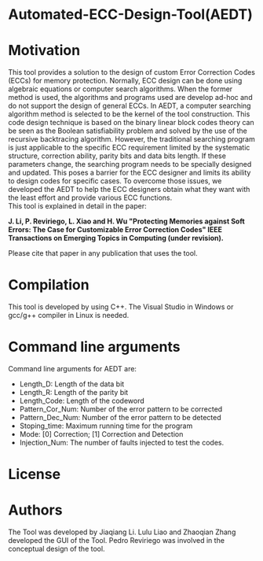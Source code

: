 # Automated-ECC-Design-Tool(AEDT)
# Motivation
This tool provides a solution to the design of custom Error Correction Codes (ECCs) for memory protection. Normally, ECC design can be done using algebraic equations or computer search algorithms. When the former method is used, the algorithms and programs used are develop ad-hoc and do not support the design of general ECCs. In AEDT, a computer searching algorithm method is selected to be the kernel of the tool construction. This code design technique is based on the binary linear block codes theory can be seen as the Boolean satisfiability problem and solved by the use of the recursive backtracing algorithm. However, the traditional searching program is just applicable to the specific ECC requirement limited by the systematic structure, correction ability, parity bits and data bits length. If these parameters change, the searching program needs to be specially designed and updated. This poses a barrier for the ECC designer and limits its ability to design codes for specific cases. To overcome those issues, we developed the AEDT to help the ECC designers obtain what they want with the least effort and provide various ECC functions.  
This tool is explained in detail in the paper:

**J. Li, P. Reviriego, L. Xiao and H. Wu "Protecting Memories against Soft Errors: The Case for Customizable Error Correction Codes" IEEE Transactions on Emerging Topics in Computing (under revision).**

Please cite that paper in any publication that uses the tool.
# Compilation
This tool is developed by using C++. The Visual Studio in Windows or gcc/g++ compiler in Linux is needed.
# Command line arguments
Command line arguments for AEDT are:
- Length_D: Length of the data bit
- Length_R: Length of the parity bit
- Length_Code: Length of the codeword
- Pattern_Cor_Num: Number of the error pattern to be corrected
- Pattern_Dec_Num: Number of the error pattern to be detected
- Stoping_time: Maximum running time for the program
- Mode: [0] Correction; [1] Correction and Detection
- Injection_Num: The number of faults injected to test the codes.
# License

# Authors
The Tool was developed by Jiaqiang Li. Lulu Liao and Zhaoqian Zhang developed the GUI of the Tool.  Pedro Reviriego was involved in the conceptual design of the tool.
